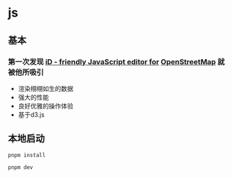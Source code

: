 # js

## 基本 
### 第一次发现 [iD - friendly JavaScript editor for](https://github.com/openstreetmap/iD) [OpenStreetMap](https://www.openstreetmap.org/) 就被他所吸引
- 渲染栩栩如生的数据
- 强大的性能
- 良好优雅的操作体验
- 基于d3.js

## 本地启动
```shell
pnpm install

pnpm dev
```
